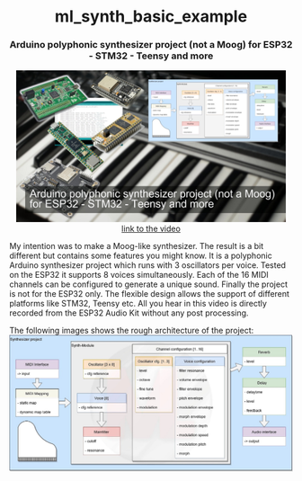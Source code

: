 <h1 align="center">ml_synth_basic_example</h1>
<h3 align="center">Arduino polyphonic synthesizer project (not a Moog) for ESP32 - STM32 - Teensy and more</h3>  
<p align="center"> 
  <img src="img/splash.jpg" alt="project picture" width="480px" height="270px"><br>
  <a href="https://youtu.be/WJGOIgaY-1s">link to the video</a>
</p>

My intention was to make a Moog-like synthesizer.
The result is a bit different but contains some features you might know.
It is a polyphonic Arduino synthesizer project which runs with 3 oscillators per voice.
Tested on the ESP32 it supports 8 voices simultaneously.
Each of the 16 MIDI channels can be configured to generate a unique sound.
Finally the project is not for the ESP32 only. The flexible design allows the support of different platforms like STM32, Teensy etc.
All you hear in this video is directly recorded from the ESP32 Audio Kit without any post processing.

The following images shows the rough architecture of the project:
<img src="img/block.jpg" alt="project block diagram">
